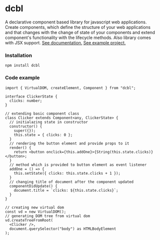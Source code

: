 # dcbl

A declarative component based library for javascript web applications.
Create components, which define the structure of your web applications and that changes with the change of state of your components and extend component's functionality with the lifecycle methods. Also library comes with JSX support.
[See documentation.](https://github.com/fidyay/dcbl/blob/master/docs/docs.md)
[See example project.](https://github.com/fidyay/tictactoe)

### Installation

    npm install dcbl

### Code example

    import { VirtualDOM, createElement, Component } from "dcbl";

    interface ClickerState {
      clicks: number;
    }

    // extending basic component class
    class Clicker extends Component<any, ClickerState> {
      // initialazing state in constructor
      constructor() {
        super({});
        this.state = { clicks: 0 };
      }
      // rendering the button element and provide props to it
      render() {
        return <button onclick={this.addOne}>{String(this.state.clicks)}</button>;
      }
      // method which is provided to button element as event listener
      addOne = () => {
        this.setState({ clicks: this.state.clicks + 1 });
      }
      // changing title of document after the component updated
      componentDidUpdate() {
        document.title = `clicks: ${this.state.clicks}`;
      }
    }

    // creating new virtual dom
    const vd = new VirtualDOM();
    // generating DOM tree from virtual dom
    vd.createTreeFromRoot(
      <Clicker />,
      document.querySelector("body") as HTMLBodyElement
    );
